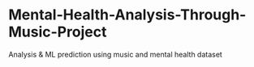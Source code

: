 # Mental-Health-Analysis-Through-Music-Project
Analysis &amp; ML prediction using music and mental health dataset
